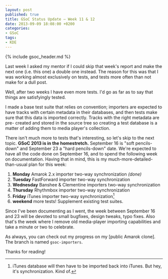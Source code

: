 ```yaml
---
layout: post
published: true
title: GSoC Status Update – Week 11 & 12
date: 2013-09-09 18:08:00 +0200
categories:
- GSoC
tags:
- KDE
---
```


{% include gsoc_header.md %}

Last week I asked my mentor if I could skip that week's report and make the next
one (i.e. this one) a double one instead. The reason for this was that I was
working almost exclusively on tests, and tests more often than not make for a
dull post.

Well, after two weeks I have even more tests. I'd go as far as to say that
things are satisfyingly tested.

I made a base test suite that relies on convention; importers are expected to
have tracks with certain metadata in their databases, and then tests make sure
that this data is imported correctly. Tracks with the right metadata are pre-
created and stored in the source tree so creating a test database is a matter of
adding them to media player's collection.

There isn't much more to tests that's interesting, so let's skip to the next
topic. **GSoC 2013 is in the homestretch.** September 16 is "soft pencils-down"
and September 23 a "hard pencils-down" date. We're expected to have all the code
done on September 16, and to spend the following week on documentation. Having
that in mind, this is my much-more-detailed-than-usual plan for this week:

1. **Monday** Amarok 2.x importer two-way synchronization *(done)*
2. **Tuesday** FastForward importer two-way synchronization
3. **Wednesday** Banshee & Clementine importers two-way synchronization
4. **Thursday** Rhythmbox importer two-way synchronization
5. **Friday** iTunes importer two-way synchronization[^footnote]
6. **weekend** more tests! Supplement existing test suites.

Since I've been documenting as I went, the week between September 16 and 23 will
be devoted to small bugfixes, design tweaks, typo fixes. Also that's the week
where I remove old media-player importing capabilities and take a minute or two
to celebrate.

As always, you can check out my progress on my [public Amarok clone]. The branch
is named `gsoc-importers`.

Thanks for reading!

[^footnote]: iTunes database will then have to be imported back into iTunes.
             But hey, it's synchronization. Kind of.
